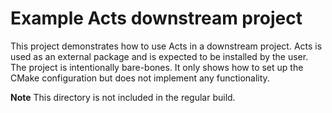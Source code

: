 <!--
SPDX-PackageName: "ACTS"
SPDX-FileCopyrightText: 2016 CERN
SPDX-License-Identifier: MPL-2.0
-->

# Example Acts downstream project

This project demonstrates how to use Acts in a downstream project. Acts is used
as an external package and is expected to be installed by the user. The project
is intentionally bare-bones. It only shows how to set up the CMake configuration
but does not implement any functionality.

**Note** This directory is not included in the regular build.
